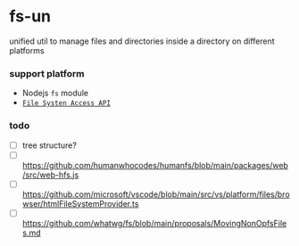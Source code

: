 # fs-un

unified util to manage files and directories inside a directory on different platforms

### support platform

- Nodejs `fs` module
- [`File Systen Access API`](https://developer.mozilla.org/en-US/docs/Web/API/File_System_API)

### todo

- [ ] tree structure?
- [ ] https://github.com/humanwhocodes/humanfs/blob/main/packages/web/src/web-hfs.js
- [ ] https://github.com/microsoft/vscode/blob/main/src/vs/platform/files/browser/htmlFileSystemProvider.ts
- [ ] https://github.com/whatwg/fs/blob/main/proposals/MovingNonOpfsFiles.md

